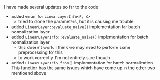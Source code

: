 I have made several updates so far to the code

- added enum for `LinearLayerInfo<F, C>`
    - tried to clone the parameters, but it is causing me trouble
- added `LinearLayer::evaluate_naive()` implementation for batch normalization layer
- added `LinearLayerInfo::evaluate_naive()` implementation for batch normalization layer
    - this doesn't work. I think we may need to perform some preprocessing for this
    - to work correctly. I'm not entirely sure though
- added `LinearLayerInfo.from()` implementation for batch normalization. This function has the same issues which have come up in the other two mentioend above